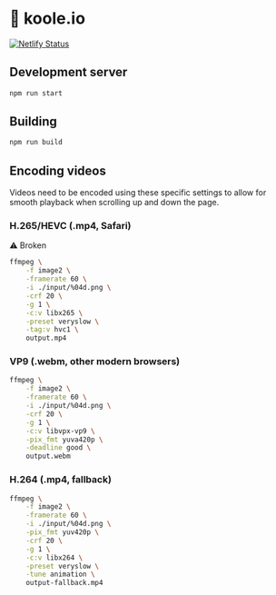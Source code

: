 # 🌆 koole.io

[![Netlify Status](https://api.netlify.com/api/v1/badges/53c4250f-6710-4ec3-a45a-742777aa5d10/deploy-status)](https://app.netlify.com/sites/koole-io/deploys)

## Development server

```sh
npm run start
```

## Building

```sh
npm run build
```

## Encoding videos

Videos need to be encoded using these specific settings to allow for smooth playback
when scrolling up and down the page.

### H.265/HEVC (.mp4, Safari)

⚠️ Broken

```sh
ffmpeg \
    -f image2 \
    -framerate 60 \
    -i ./input/%04d.png \
    -crf 20 \
    -g 1 \
    -c:v libx265 \
    -preset veryslow \
    -tag:v hvc1 \
    output.mp4
```

### VP9 (.webm, other modern browsers)

```sh
ffmpeg \
    -f image2 \
    -framerate 60 \
    -i ./input/%04d.png \
    -crf 20 \
    -g 1 \
    -c:v libvpx-vp9 \
    -pix_fmt yuva420p \
    -deadline good \
    output.webm
```

### H.264 (.mp4, fallback)

```sh
ffmpeg \
    -f image2 \
    -framerate 60 \
    -i ./input/%04d.png \
    -pix_fmt yuv420p \
    -crf 20 \
    -g 1 \
    -c:v libx264 \
    -preset veryslow \
    -tune animation \
    output-fallback.mp4
```
